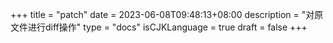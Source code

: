 +++
title = "patch"
date = 2023-06-08T09:48:13+08:00
description = "对原文件进行diff操作"
type = "docs"
isCJKLanguage = true
draft = false
+++